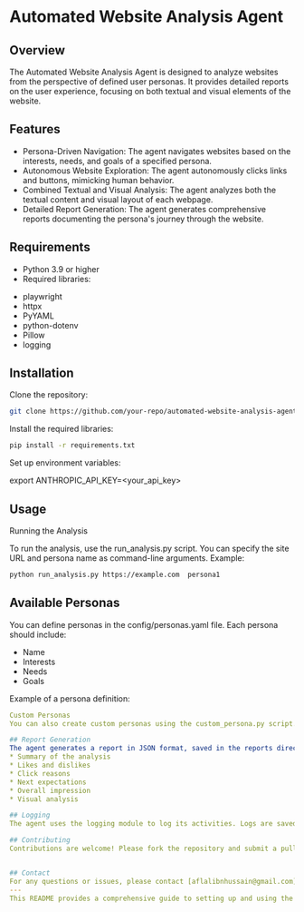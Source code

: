 # Automated Website Analysis Agent
## Overview

The Automated Website Analysis Agent is designed to analyze websites from the perspective of defined user personas. It provides detailed reports on the user experience, focusing on both textual and visual elements of the website.

## Features

* Persona-Driven Navigation: The agent navigates websites based on the interests, needs, and goals of a specified persona.
* Autonomous Website Exploration: The agent autonomously clicks links and buttons, mimicking human behavior.
* Combined Textual and Visual Analysis: The agent analyzes both the textual content and visual layout of each webpage.
* Detailed Report Generation: The agent generates comprehensive reports documenting the persona's journey through the website.

## Requirements

* Python 3.9 or higher
* Required libraries:
- playwright
- httpx
- PyYAML
- python-dotenv
- Pillow
- logging

## Installation

Clone the repository:

```bash
git clone https://github.com/your-repo/automated-website-analysis-agent.git
```

Install the required libraries:

```bash
pip install -r requirements.txt
```

Set up environment variables:

export ANTHROPIC_API_KEY=<your_api_key>

## Usage

Running the Analysis

To run the analysis, use the run_analysis.py script. You can specify the site URL and persona name as command-line arguments.
Example:

```bash
python run_analysis.py https://example.com  persona1
```

## Available Personas
You can define personas in the config/personas.yaml file. Each persona should include:

* Name
* Interests
* Needs
* Goals

Example of a persona definition:

```yaml
Custom Personas
You can also create custom personas using the custom_persona.py script. This allows you to define a persona interactively.

## Report Generation
The agent generates a report in JSON format, saved in the reports directory. The report includes:
* Summary of the analysis
* Likes and dislikes
* Click reasons
* Next expectations
* Overall impression
* Visual analysis

## Logging
The agent uses the logging module to log its activities. Logs are saved in the console and can be redirected to a file if needed.

## Contributing
Contributions are welcome! Please fork the repository and submit a pull request with your changes.


## Contact
For any questions or issues, please contact [aflalibnhussain@gmail.com].
---
This README provides a comprehensive guide to setting up and using the Automated Website Analysis Agent. Adjust the content as necessary to fit your project's specifics.